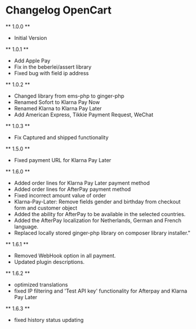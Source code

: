 # Changelog OpenCart

** 1.0.0 **

* Initial Version

** 1.0.1 **

* Add Apple Pay
* Fix in the beberlei/assert library
* Fixed bug with field ip address

** 1.0.2 **

* Changed library from ems-php to ginger-php
* Renamed Sofort to Klarna Pay Now
* Renamed Klarna to Klarna Pay Later
* Add American Express, Tikkie Payment Request, WeChat 

** 1.0.3 **

* Fix Captured and shipped functionality

** 1.5.0 **

* Fixed payment URL for Klarna Pay Later

** 1.6.0 ** 

* Added order lines for Klarna Pay Later payment method
* Added order lines for AfterPay payment method
* Fixed incorrect amount value of order
* Klarna-Pay-Later: Remove fields gender and birthday from checkout form and customer object
* Added the ability for AfterPay to be available in the selected countries.
* Added the AfterPay localization for Netherlands, German and French language.
* Replaced locally stored ginger-php library on composer library installer."

** 1.6.1 **

* Removed WebHook option in all payment.
* Updated plugin descriptions.

** 1.6.2 **

* optimized translations
* fixed IP filtering and 'Test API key' functionality for Afterpay and Klarna Pay Later

** 1.6.3 **

* fixed history status updating